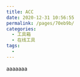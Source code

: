 ```yaml
---
title: ACC
date: 2020-12-31 10:56:55
permalink: /pages/70eb9b/
categories:
  - 工具箱
  - 在线工具
tags:
  - 
---
```

aaaaaaa
